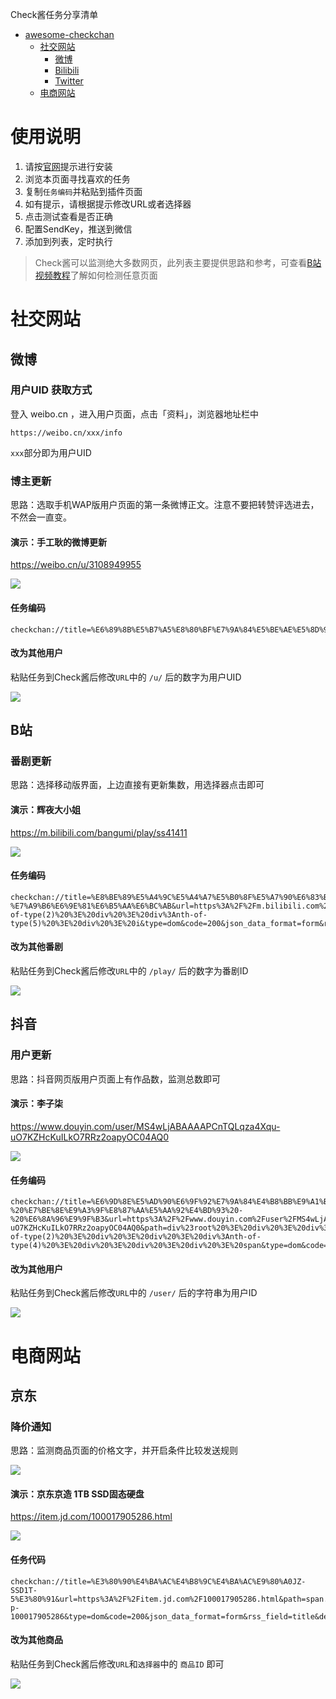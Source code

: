 Check酱任务分享清单

<!--ts-->
* [awesome-checkchan](#awesome-checkchan)
   * [社交网站](#社交网站)
      * [微博](#微博)
      * [Bilibili](#bilibili)
      * [Twitter](#twitter)
   * [电商网站](#电商网站)
<!--te-->

# 使用说明

1. 请按[官网](http://ckc.ftqq.com)提示进行安装
1. 浏览本页面寻找喜欢的任务
1. 复制`任务编码`并粘贴到插件页面
1. 如有提示，请根据提示修改URL或者选择器
1. 点击测试查看是否正确
1. 配置SendKey，推送到微信
1. 添加到列表，定时执行

> Check酱可以监测绝大多数网页，此列表主要提供思路和参考，可查看[B站视频教程](https://www.bilibili.com/video/BV1K94y1m7tt)了解如何检测任意页面

# 社交网站

## 微博

### 用户UID 获取方式

登入 weibo.cn ，进入用户页面，点击「资料」，浏览器地址栏中 

```
https://weibo.cn/xxx/info
```

`xxx`部分即为用户UID

### 博主更新

思路：选取手机WAP版用户页面的第一条微博正文。注意不要把转赞评选进去，不然会一直变。

#### 演示：手工耿的微博更新

<https://weibo.cn/u/3108949955>

![](image/20220609105304.png)  

#### 任务编码

```
checkchan://title=%E6%89%8B%E5%B7%A5%E8%80%BF%E7%9A%84%E5%BE%AE%E5%8D%9A&url=https%3A%2F%2Fweibo.cn%2Fu%2F3108949955&path=div.c%20%3E%20div%20%3E%20span&type=dom&code=200&json_data_format=form&rss_field=title&delay=0&retry=10&cron=*%20*%20*%20*%20*&when=change&compare_type=all&compare_op=ne&compare_value=*%E4%B8%8A%E6%AC%A1%E7%9B%91%E6%B5%8B%E8%BF%94%E5%9B%9E%E5%80%BC*&shell_type=javascript
```

#### 改为其他用户

粘贴任务到Check酱后修改`URL`中的 `/u/` 后的数字为用户UID

![](image/20220609102941.png) 

## B站

### 番剧更新

思路：选择移动版界面，上边直接有更新集数，用选择器点击即可

#### 演示：辉夜大小姐

<https://m.bilibili.com/bangumi/play/ss41411>

![](image/20220609161725.png)  

#### 任务编码

```
checkchan://title=%E8%BE%89%E5%A4%9C%E5%A4%A7%E5%B0%8F%E5%A7%90%E6%83%B3%E8%AE%A9%E6%88%91%E5%91%8A%E7%99%BD%20-%E7%A9%B6%E6%9E%81%E6%B5%AA%E6%BC%AB&url=https%3A%2F%2Fm.bilibili.com%2Fbangumi%2Fplay%2Fss41411&path=div%23app%20%3E%20div%3Anth-of-type(2)%20%3E%20div%20%3E%20div%3Anth-of-type(5)%20%3E%20div%20%3E%20i&type=dom&code=200&json_data_format=form&rss_field=title&delay=0&retry=10&cron=*%20*%20*%20*%20*&when=change&compare_type=all&compare_op=ne&compare_value=*%E4%B8%8A%E6%AC%A1%E7%9B%91%E6%B5%8B%E8%BF%94%E5%9B%9E%E5%80%BC*&shell_type=javascript&ua=Mozilla%2F5.0%20(iPhone%3B%20CPU%20iPhone%20OS%2013_2_3%20like%20Mac%20OS%20X)%20AppleWebKit%2F605.1.15%20(KHTML%2C%20like%20Gecko)%20Version%2F13.0.3%20Mobile%2F15E148%20Safari%2F604.1%20Edg%2F101.0.4951.64
```

#### 改为其他番剧

粘贴任务到Check酱后修改`URL`中的 `/play/` 后的数字为番剧ID

![](image/20220609161844.png)  

## 抖音

### 用户更新

思路：抖音网页版用户页面上有作品数，监测总数即可

#### 演示：李子柒

<https://www.douyin.com/user/MS4wLjABAAAAPCnTQLqza4Xqu-uO7KZHcKuILkO7RRz2oapyOC04AQ0>

![](image/20220609165455.png)  

#### 任务编码

```
checkchan://title=%E6%9D%8E%E5%AD%90%E6%9F%92%E7%9A%84%E4%B8%BB%E9%A1%B5%20-%20%E7%BE%8E%E9%A3%9F%E8%87%AA%E5%AA%92%E4%BD%93%20-%20%E6%8A%96%E9%9F%B3&url=https%3A%2F%2Fwww.douyin.com%2Fuser%2FMS4wLjABAAAAPCnTQLqza4Xqu-uO7KZHcKuILkO7RRz2oapyOC04AQ0&path=div%23root%20%3E%20div%20%3E%20div%3Anth-of-type(2)%20%3E%20div%20%3E%20div%20%3E%20div%3Anth-of-type(4)%20%3E%20div%20%3E%20div%20%3E%20div%20%3E%20span&type=dom&code=200&json_data_format=form&rss_field=title&delay=0&retry=10&cron=*%20*%20*%20*%20*&when=change&compare_type=all&compare_op=ne&compare_value=*%E4%B8%8A%E6%AC%A1%E7%9B%91%E6%B5%8B%E8%BF%94%E5%9B%9E%E5%80%BC*&shell_type=javascript
```

#### 改为其他用户

粘贴任务到Check酱后修改`URL`中的 `/user/` 后的字符串为用户ID

![](image/20220609165712.png)  


# 电商网站

## 京东

### 降价通知

思路：监测商品页面的价格文字，并开启条件比较发送规则

![](image/20220609165802.png)  

#### 演示：京东京造 1TB SSD固态硬盘

<https://item.jd.com/100017905286.html>

![](image/20220609163110.png)  

#### 任务代码

```
checkchan://title=%E3%80%90%E4%BA%AC%E4%B8%9C%E4%BA%AC%E9%80%A0JZ-SSD1T-5%E3%80%91&url=https%3A%2F%2Fitem.jd.com%2F100017905286.html&path=span.price.J-p-100017905286&type=dom&code=200&json_data_format=form&rss_field=title&delay=0&retry=10&cron=*%20*%20*%20*%20*&when=change&compare_type=op&compare_op=lt&compare_value=*%E4%B8%8A%E6%AC%A1%E7%9B%91%E6%B5%8B%E8%BF%94%E5%9B%9E%E5%80%BC*&shell_type=javascript
```

#### 改为其他商品

粘贴任务到Check酱后修改`URL`和`选择器`中的 `商品ID` 即可

![](image/20220609164418.png)  

